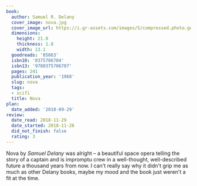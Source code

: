 ```yaml
---
book:
  author: Samuel R. Delany
  cover_image: nova.jpg
  cover_image_url: https://i.gr-assets.com/images/S/compressed.photo.goodreads.com/books/1320491578l/85863._SX98_.jpg
  dimensions:
    height: 21.0
    thickness: 1.8
    width: 13.1
  goodreads: '85863'
  isbn10: '0375706704'
  isbn13: '9780375706707'
  pages: 241
  publication_year: '1968'
  slug: nova
  tags:
  - scifi
  title: Nova
plan:
  date_added: '2018-09-29'
review:
  date_read: 2018-11-29
  date_started: 2018-11-26
  did_not_finish: false
  rating: 3
---
```


Nova by *Samuel Delany* was alright – a beautiful space opera telling the story of a captain and is impromptu crew in a well-thought, well-described future a thousand years from now. I can't really say why it didn't grip me as much as other Delany books, maybe my mood and the book just weren't a fit at the time.
